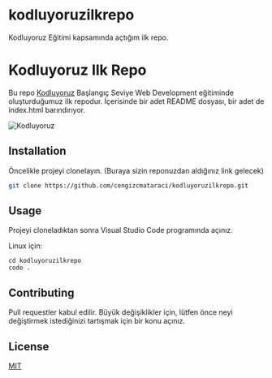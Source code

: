 # kodluyoruzilkrepo
Kodluyoruz Eğitimi kapsamında açtığım ilk repo.

# Kodluyoruz Ilk Repo

Bu repo [Kodluyoruz](https://www.kodluyoruz.org) Başlangıç Seviye Web Development eğitiminde oluşturduğumuz ilk repodur. İçerisinde bir adet README dosyası, bir adet de index.html barındırıyor.

![Kodluyoruz](https://miro.medium.com/max/2400/2*TZeK0kyHTRHVv3gUi8BtQg.png)

## Installation

Öncelikle projeyi clonelayın. (Buraya sizin reponuzdan aldığınız link gelecek)

```bash
git clone https://github.com/cengizcmataraci/kodluyoruzilkrepo.git
```

## Usage

Projeyi cloneladıktan sonra Visual Studio Code programında açınız.

Linux için:
```linux
cd kodluyoruzilkrepo
code .
```

## Contributing
Pull requestler kabul edilir. Büyük değişiklikler için, lütfen önce neyi değiştirmek istediğinizi tartışmak için bir konu açınız.


## License
[MIT](https://choosealicense.com/licenses/mit/)
